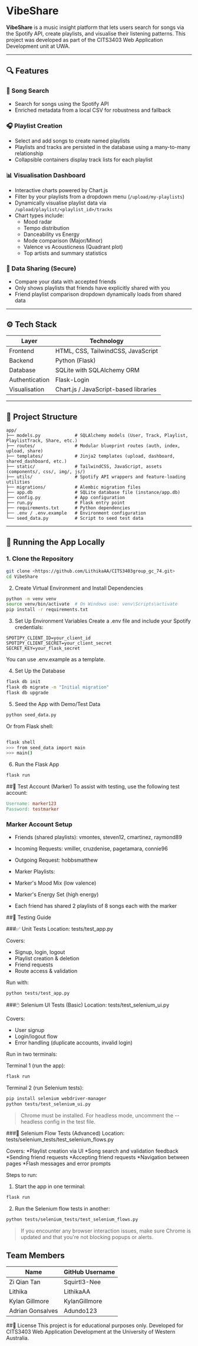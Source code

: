 # VibeShare

**VibeShare** is a music insight platform that lets users search for songs via the Spotify API, create playlists, and visualise their listening patterns. This project was developed as part of the CITS3403 Web Application Development unit at UWA.

---

## 🔍 Features

### 🎵 Song Search

- Search for songs using the Spotify API
- Enriched metadata from a local CSV for robustness and fallback

### 🎧 Playlist Creation

- Select and add songs to create named playlists
- Playlists and tracks are persisted in the database using a many-to-many relationship
- Collapsible containers display track lists for each playlist

### 📊 Visualisation Dashboard

- Interactive charts powered by Chart.js
- Filter by your playlists from a dropdown menu (`/upload/my-playlists`)
- Dynamically visualise playlist data via `/upload/playlist/<playlist_id>/tracks`
- Chart types include:
  - Mood radar
  - Tempo distribution
  - Danceability vs Energy
  - Mode comparison (Major/Minor)
  - Valence vs Acousticness (Quadrant plot)
  - Top artists and summary statistics

### 🔁 Data Sharing (Secure)

- Compare your data with accepted friends
- Only shows playlists that friends have explicitly shared with you
- Friend playlist comparison dropdown dynamically loads from shared data

---

## ⚙️ Tech Stack

| Layer          | Technology                            |
| -------------- | ------------------------------------- |
| Frontend       | HTML, CSS, TailwindCSS, JavaScript    |
| Backend        | Python (Flask)                        |
| Database       | SQLite with SQLAlchemy ORM            |
| Authentication | Flask-Login                           |
| Visualisation  | Chart.js / JavaScript-based libraries |

---

## 📁 Project Structure

```
app/
├── models.py             # SQLAlchemy models (User, Track, Playlist, PlaylistTrack, Share, etc.)
├── routes/               # Modular blueprint routes (auth, index, upload, share)
├── templates/            # Jinja2 templates (upload, dashboard, shared_dashboard, etc.)
├── static/               # TailwindCSS, JavaScript, assets (components/, css/, img/, js/)
├── utils/                # Spotify API wrappers and feature-loading utilities
├── migrations/           # Alembic migration files
├── app.db                # SQLite database file (instance/app.db)
├── config.py             # App configuration
├── run.py                # Flask entry point
├── requirements.txt      # Python dependencies
├── .env / .env.example   # Environment configuration
└── seed_data.py          # Script to seed test data
```


---

## 🧪 Running the App Locally

### 1. **Clone the Repository**

```bash
git clone <https://github.com/LithikaAA/CITS3403group_gc_74.git>
cd VibeShare
```
2. Create Virtual Environment and Install Dependencies
```bash
python -m venv venv
source venv/bin/activate  # On Windows use: venv\Scripts\activate
pip install -r requirements.txt
```

3. Set Up Environment Variables
Create a .env file and include your Spotify credentials:

```dotenv
SPOTIPY_CLIENT_ID=your_client_id
SPOTIPY_CLIENT_SECRET=your_client_secret
SECRET_KEY=your_flask_secret
```
You can use .env.example as a template.

4. Set Up the Database
```bash
flask db init
flask db migrate -m "Initial migration"
flask db upgrade
```

5. Seed the App with Demo/Test Data
```bash
python seed_data.py
```
Or from Flask shell:

```bash

flask shell
>>> from seed_data import main
>>> main()

```

6. Run the Flask App
```bash
flask run
```


##👤 Test Account (Marker)
To assist with testing, use the following test account:

```makefile
Username: marker123
Password: testmarker
```

### Marker Account Setup
* Friends (shared playlists): vmontes, steven12, cmartinez, raymond89

* Incoming Requests: vmiller, cruzdenise, pagetamara, connie96

* Outgoing Request: hobbsmatthew

* Marker Playlists:
 
 * Marker's Mood Mix (low valence)
 
 * Marker's Energy Set (high energy)

* Each friend has shared 2 playlists of 8 songs each with the marker

##🧪 Testing Guide

###✅ Unit Tests
Location: tests/test_app.py

Covers:
* Signup, login, logout
* Playlist creation & deletion
* Friend requests
* Route access & validation

Run with:

```bash
python tests/test_app.py
```

###🖱️ Selenium UI Tests (Basic)
Location: tests/test_selenium_ui.py

Covers:
* User signup
* Login/logout flow
* Error handling (duplicate accounts, invalid login)

Run in two terminals:

Terminal 1 (run the app):

```bash
flask run
```

Terminal 2 (run Selenium tests):

```bash
pip install selenium webdriver-manager
python tests/test_selenium_ui.py
```
> Chrome must be installed. For headless mode, uncomment the --headless config in the test file.

###🧪 Selenium Flow Tests (Advanced)
Location: tests/selenium_tests/test_selenium_flows.py

Covers:
 *Playlist creation via UI
 *Song search and validation feedback
 *Sending friend requests
 *Accepting friend requests
 *Navigation between pages
 *Flash messages and error prompts

Steps to run:

1. Start the app in one terminal:

```bash
flask run
```

2. Run the Selenium flow tests in another:

```bash
python tests/selenium_tests/test_selenium_flows.py
```
> If you encounter any browser interaction issues, make sure Chrome is updated and that you're not blocking popups or alerts.

## Team Members

| Name             | GitHub Username |
| ---------------- | --------------- |
| Zi Qian Tan      | Squirtl3-Nee    |
| Lithika          | LithikaAA       |
| Kylan Gillmore   | KylanGillmore   |
| Adrian Gonsalves | Adundo123       |

##📜 License
This project is for educational purposes only. Developed for CITS3403 Web Application Development at the University of Western Australia.
